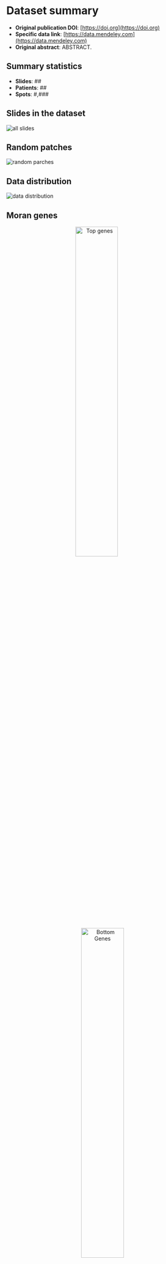 # Dataset summary

* **Original publication DOI**: [https://doi.org](https://doi.org)
* **Specific data link**: [https://data.mendeley.com](https://data.mendeley.com)
* **Original abstract**: ABSTRACT.

## Summary statistics

* **Slides**: ##
* **Patients**: ##
* **Spots**: #,###

## Slides in the dataset
![all slides](qc_plots/all_slides.png)

## Random patches
![random parches](qc_plots/random_patches.png)

## Data distribution
![data distribution](qc_plots/splits_stats.png)

## Moran genes
<p align="center">
  <img alt="Top genes" src="qc_plots/top_moran_genes/c_d_log1p.png" width="47%">
&nbsp; &nbsp; &nbsp; &nbsp;
  <img alt="Bottom Genes" src="qc_plots/bottom_moran_genes/c_d_log1p.png" width="47%">
</p>

## Expression fractions
![expression fractions](qc_plots/exp_frac.png)

## Expression statistics
![expression stats](qc_plots/mean_std_scatter.png)

## Expression statistics per partition
![expression stats partition](qc_plots/mean_vs_std_partitions/c_d_log1p.png)

## Cluster Plots
<p align="center">
  <img alt="Uncorrected clusters" src="qc_plots/cluster_plots/c_d_log1p.png" width="47%">
&nbsp; &nbsp; &nbsp; &nbsp;
  <img alt="Corrected clusters" src="qc_plots/cluster_plots/d_log1p.png" width="47%">
</p>
